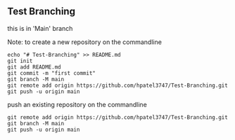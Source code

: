 ## Test Branching
this is in 'Main' branch

Note:
to create a new repository on the commandline
```textmate
echo "# Test-Branching" >> README.md
git init
git add README.md
git commit -m "first commit"
git branch -M main
git remote add origin https://github.com/hpatel3747/Test-Branching.git
git push -u origin main
```
push an existing repository on the commandline
```textmate
git remote add origin https://github.com/hpatel3747/Test-Branching.git
git branch -M main
git push -u origin main
```
